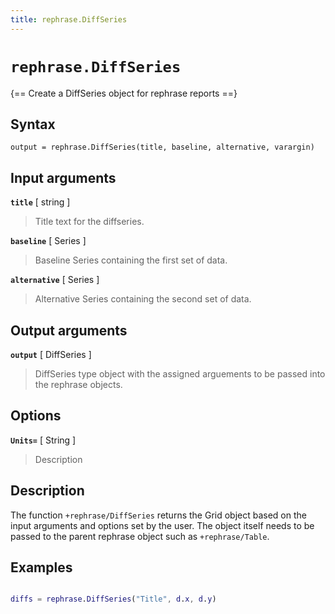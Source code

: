 ```yaml
---
title: rephrase.DiffSeries
---
```


# `rephrase.DiffSeries`

{== Create a DiffSeries object for rephrase reports ==}


## Syntax 

    output = rephrase.DiffSeries(title, baseline, alternative, varargin)


## Input arguments 

__`title`__ [ string ]
> 
> Title text for the diffseries.
>  

__`baseline`__ [ Series ]
> 
> Baseline Series containing the first set of data.
>  

__`alternative`__ [ Series ]
> 
> Alternative Series containing the second set of data.
>  

## Output arguments 

__`output`__ [ DiffSeries ]
> 
> DiffSeries type object with the assigned arguements to be
> passed into the rephrase objects.
> 

## Options 

__`Units=`__ [ String ]
> 
> Description
> 

## Description 

The function `+rephrase/DiffSeries` returns the Grid object based on the input arguments and options set by the user. The object itself needs to be passed to the parent rephrase object such as `+rephrase/Table`.

## Examples

```matlab

diffs = rephrase.DiffSeries("Title", d.x, d.y)

```
